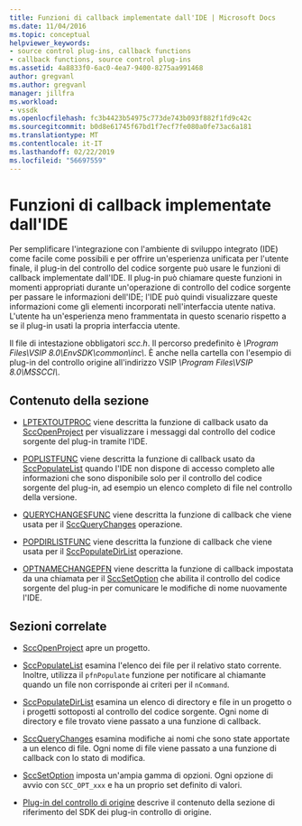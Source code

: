 ```yaml
---
title: Funzioni di callback implementate dall'IDE | Microsoft Docs
ms.date: 11/04/2016
ms.topic: conceptual
helpviewer_keywords:
- source control plug-ins, callback functions
- callback functions, source control plug-ins
ms.assetid: 4a8833f0-6ac0-4ea7-9400-8275aa991468
author: gregvanl
ms.author: gregvanl
manager: jillfra
ms.workload:
- vssdk
ms.openlocfilehash: fc3b4423b54975c773de743b093f882f1fd9c42c
ms.sourcegitcommit: b0d8e61745f67bd1f7ecf7fe080a0fe73ac6a181
ms.translationtype: MT
ms.contentlocale: it-IT
ms.lasthandoff: 02/22/2019
ms.locfileid: "56697559"
---
```

# <a name="callback-functions-implemented-by-the-ide"></a>Funzioni di callback implementate dall'IDE
Per semplificare l'integrazione con l'ambiente di sviluppo integrato (IDE) come facile come possibili e per offrire un'esperienza unificata per l'utente finale, il plug-in del controllo del codice sorgente può usare le funzioni di callback implementate dall'IDE. Il plug-in può chiamare queste funzioni in momenti appropriati durante un'operazione di controllo del codice sorgente per passare le informazioni dell'IDE; l'IDE può quindi visualizzare queste informazioni come gli elementi incorporati nell'interfaccia utente nativa. L'utente ha un'esperienza meno frammentata in questo scenario rispetto a se il plug-in usati la propria interfaccia utente.

 Il file di intestazione obbligatori *scc.h*. Il percorso predefinito è *\Program Files\VSIP 8.0\EnvSDK\common\inc\\*. È anche nella cartella con l'esempio di plug-in del controllo origine all'indirizzo VSIP *\Program Files\VSIP 8.0\MSSCCI\\*.

## <a name="in-this-section"></a>Contenuto della sezione
- [LPTEXTOUTPROC](../extensibility/lptextoutproc.md) viene descritta la funzione di callback usato da [SccOpenProject](../extensibility/sccopenproject-function.md) per visualizzare i messaggi dal controllo del codice sorgente del plug-in tramite l'IDE.

- [POPLISTFUNC](../extensibility/poplistfunc.md) viene descritta la funzione di callback usato da [SccPopulateList](../extensibility/sccpopulatelist-function.md) quando l'IDE non dispone di accesso completo alle informazioni che sono disponibile solo per il controllo del codice sorgente del plug-in, ad esempio un elenco completo di file nel controllo della versione.

- [QUERYCHANGESFUNC](../extensibility/querychangesfunc.md) viene descritta la funzione di callback che viene usata per il [SccQueryChanges](../extensibility/sccquerychanges-function.md) operazione.

- [POPDIRLISTFUNC](../extensibility/popdirlistfunc.md) viene descritta la funzione di callback che viene usata per il [SccPopulateDirList](../extensibility/sccpopulatedirlist-function.md) operazione.

- [OPTNAMECHANGEPFN](../extensibility/optnamechangepfn.md) viene descritta la funzione di callback impostata da una chiamata per il [SccSetOption](../extensibility/sccsetoption-function.md) che abilita il controllo del codice sorgente del plug-in per comunicare le modifiche di nome nuovamente l'IDE.

## <a name="related-sections"></a>Sezioni correlate
- [SccOpenProject](../extensibility/sccopenproject-function.md) apre un progetto.

- [SccPopulateList](../extensibility/sccpopulatelist-function.md) esamina l'elenco dei file per il relativo stato corrente. Inoltre, utilizza il `pfnPopulate` funzione per notificare al chiamante quando un file non corrisponde ai criteri per il `nCommand`.

- [SccPopulateDirList](../extensibility/sccpopulatedirlist-function.md) esamina un elenco di directory e file in un progetto o i progetti sottoposti al controllo del codice sorgente. Ogni nome di directory e file trovato viene passato a una funzione di callback.

- [SccQueryChanges](../extensibility/sccquerychanges-function.md) esamina modifiche ai nomi che sono state apportate a un elenco di file. Ogni nome di file viene passato a una funzione di callback con lo stato di modifica.

- [SccSetOption](../extensibility/sccsetoption-function.md) imposta un'ampia gamma di opzioni. Ogni opzione di avvio con `SCC_OPT_xxx` e ha un proprio set definito di valori.

- [Plug-in del controllo di origine](../extensibility/source-control-plug-ins.md) descrive il contenuto della sezione di riferimento del SDK dei plug-in controllo di origine.
